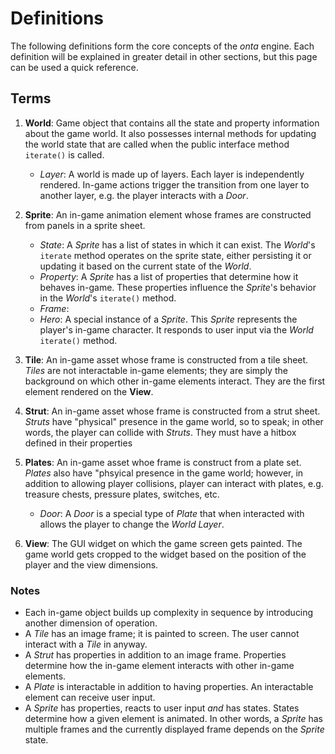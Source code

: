# Definitions

The following definitions form the core concepts of the _onta_ engine. Each definition will be explained in greater detail in other sections, but this page can be used a quick reference.

## Terms

1. **World**: Game object that contains all the state and property information about the game world. It also possesses internal methods for updating the world state that are called when the public interface method `iterate()` is called. 

    - _Layer_: A world is made up of layers. Each layer is independently rendered. In-game actions trigger the transition from one layer to another layer, e.g. the player interacts with a _Door_.

2. **Sprite**: An in-game animation element whose frames are constructed from panels in a sprite sheet.

    - _State_: A _Sprite_ has a list of states in which it can exist. The _World_'s `iterate` method operates on the sprite state, either persisting it or updating it based on the current state of the _World_.
    - _Property_: A _Sprite_ has a list of properties that determine how it behaves in-game. These properties influence the _Sprite_'s behavior in the _World_'s `iterate()` method.
    - _Frame_:
    - _Hero_: A special instance of a _Sprite_. This _Sprite_ represents the player's in-game character. It responds to user input via the _World_ `iterate()` method.

3. **Tile**: An in-game asset whose frame is constructed from a tile sheet. _Tiles_ are not interactable in-game elements; they are simply the background on which other in-game elements interact. They are the first element rendered on the **View**.

4. **Strut**: An in-game asset whose frame is constructed from a strut sheet. _Struts_ have "physical" presence in the game world, so to speak; in other words, the player can collide with _Struts_. They must have a hitbox defined in their properties

5. **Plates**: An in-game asset whoe frame is construct from a plate set. _Plates_ also have "phsyical presence in the game world; however, in addition to allowing player collisions, player can interact with plates, e.g. treasure chests, pressure plates, switches, etc. 

    - _Door_: A _Door_ is a special type of _Plate_ that when interacted with allows the player to change the _World_ _Layer_.

6. **View**: The GUI widget on which the game screen gets painted. The game world gets cropped to the widget based on the position of the player and the view dimensions.

### Notes

- Each in-game object builds up complexity in sequence by introducing another dimension of operation.
- A _Tile_ has an image frame; it is painted to screen. The user cannot interact with a _Tile_ in anyway. 
- A _Strut_ has properties in addition to an image frame. Properties determine how the in-game element interacts with other in-game elements. 
- A _Plate_ is interactable in addition to having properties. An interactable element can receive user input.
- A _Sprite_ has properties, reacts to user input _and_ has states. States determine how a given element is animated. In other words, a _Sprite_ has multiple frames and the currently displayed frame depends on the _Sprite_ state.